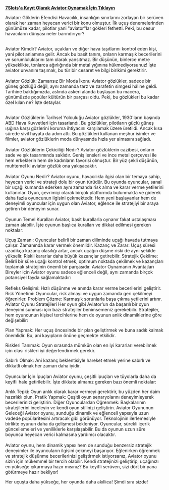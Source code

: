 [**7Slots'a Kayıt Olarak Aviator Oynamak İçin Tıklayın**](https://cutt.ly/veEroPes)

Aviator: Göklerin Efendisi
Havacılık, insanlığın sınırlarını zorlayan bir serüven olarak her zaman heyecan verici bir konu olmuştur. İlk uçuş denemelerinden günümüze kadar, pilotlar yani "aviator"lar gökleri fethetti. Peki, bu cesur havacıların dünyası neler barındırıyor?
<br>
<br>


Aviator Kimdir?
Aviator, uçakları ve diğer hava taşıtlarını kontrol eden kişi, yani pilot anlamına gelir. Ancak bu basit tanım, onların karmaşık becerilerini ve sorumluluklarını tam olarak yansıtmaz. Bir düşünün, binlerce metre yükseklikte, tonlarca ağırlığında bir metal yığınına hükmediyorsunuz! İşte aviator unvanını taşımak, bu tür bir cesaret ve bilgi birikimi gerektirir.
<br>
<br>
Aviator Gözlük: Zamansız Bir Moda İkonu
Aviator gözlükler, sadece bir güneş gözlüğü değil, aynı zamanda tarz ve zarafetin simgesi hâline geldi. Tarihine baktığımızda, aslında askeri alanda başlayan bu macera, günümüzde popüler kültürün bir parçası oldu. Peki, bu gözlükleri bu kadar özel kılan ne? İşte detaylar.
<br>
<br>

Aviator Gözlüklerin Tarihsel Yolculuğu
Aviator gözlükler, 1930'ların başında ABD Hava Kuvvetleri için tasarlandı. Bu gözlükler, pilotların güçlü güneş ışığına karşı gözlerini koruma ihtiyacını karşılamak üzere üretildi. Ancak kısa sürede sivil hayata da adım attı. Bu gözlükleri kullanan meşhur isimler ve filmler, aviator gözlüklerin moda dünyasında hızla yer almasını sağladı.
<br>
<br>
Aviator Gözlüklerin Çekiciliği Nedir?
Aviator gözlüklerin cazibesi, onların sade ve şık tasarımında saklıdır. Geniş lensleri ve ince metal çerçevesi ile hem erkeklerin hem de kadınların favorisi olmuştur. Bir yüz şekli düşünün, muhtemel ki aviator gözlük ona yakışacaktır.
<br>
<br>
Aviator Oyunu Nedir?
Aviator oyunu, havacılıkla ilgisi olan bir temaya sahip, heyecan verici ve strateji dolu bir oyun türüdür. Bu oyunda oyuncular, sanal bir uçağı kumanda ederken aynı zamanda risk alma ve karar verme yetilerini kullanırlar. Oyun, çevrimiçi olarak birçok platformda bulunmakta ve giderek daha fazla oyuncunun ilgisini çekmektedir. Hem yeni başlayanlar hem de deneyimli oyuncular için uygun olan Aviator, eğlence ile stratejiyi bir araya getiren bir deneyim sunar.
<br>
<br>
Oyunun Temel Kuralları
Aviator, basit kurallarla oynanır fakat ustalaşması zaman alabilir. İşte oyunun başlıca kuralları ve dikkat edilmesi gereken noktalar:

Uçuş Zamanı: Oyuncular belirli bir zaman diliminde uçağı havada tutmaya çalışır. Zamanında karar vermek önemlidir.
Kazanç ve Zarar: Uçuş süresi uzadıkça kazanç olasılığı artar, ancak uçağın düşme riski de aynı şekilde yükselir. Riskli kararlar daha büyük kazançlar getirebilir.
Stratejik Çekilme: Belirli bir süre uçağı kontrol etmek, optimum noktada çekilmek ve kazançları toplamak stratejinin önemli bir parçasıdır.
Aviator Oynamanın Avantajları
Bireyler için Aviator oyunu sadece eğlenceli değil, aynı zamanda birçok potansiyel fayda sağlamaktadır:
<br>
<br>
Refleks Gelişimi: Hızlı düşünme ve anında karar verme becerilerini geliştirir.
Risk Yönetimi: Oyuncular, risk almayı ve uygun zamanda geri çekilmeyi öğrenirler.
Problem Çözme: Karmaşık sorunlarla başa çıkma yetilerini artırır.
Aviator Oyunu Stratejileri
Her oyun gibi Aviator'un da başarılı bir oyun deneyimi sunması için bazı stratejiler benimsemeniz gerekebilir. Stratejiler, hem oyuncunun kişisel tercihlerine hem de oyunun anlık dinamiklerine göre değişebilir:

Plan Yapmak: Her uçuş öncesinde bir plan geliştirmek ve buna sadık kalmak önemlidir. Bu, ani kayıpların önüne geçmekte etkilidir.

Riskleri Tanımak: Oyun sırasında mümkün olan en iyi kararları verebilmek için olası riskleri iyi değerlendirmek gerekir.

Sabırlı Olmak: Ani kazanç beklentisiyle hareket etmek yerine sabırlı ve dikkatli olmak her zaman daha iyidir.
<br>
<br>
Oyuncular İçin İpuçları
Aviator oyunu, çeşitli ipuçları ve tüyolarla daha da keyifli hale getirilebilir. İşte dikkate almanız gereken bazı önemli noktalar:

Anlık Tepki: Oyun anlık olarak karar vermeyi gerektirir, bu yüzden her daim hazırlıklı olun.
Pratik Yapmak: Çeşitli oyun senaryolarını deneyimleyerek becerilerinizi geliştirin.
Diğer Oyunculardan Öğrenmek: Başkalarının stratejilerini inceleyin ve kendi oyun stilinizi geliştirin.
Aviator Oyununun Geleceği
Aviator oyunu, sunduğu dinamik ve eğlenceli yapısıyla uzun vadede popülaritesini artıracak gibi görünüyor. Teknolojinin ilerlemesiyle birlikte oyunun daha da gelişmesi bekleniyor. Oyuncular, sürekli içerik güncellemeleri ve yeniliklerle karşılaşabilir. Bu da oyunun uzun süre boyunca heyecan verici kalmasına yardımcı olacaktır.
<br>
<br>
Aviator oyunu, hem dinamik yapısı hem de sunduğu benzersiz stratejik deneyimler ile oyuncuların ilgisini çekmeyi başarıyor. Eğlenirken öğrenmek ve stratejik düşünme becerilerinizi geliştirmek istiyorsanız, Aviator oyunu sizin için mükemmel bir tercih olabilir. Kendi stratejinizi geliştirip, uçağınızı en yükseğe çıkarmaya hazır mısınız? Bu keyifli serüven, sizi dört bir yana götürmeye hazır bekliyor!

Her uçuşta daha yükseğe, her oyunda daha akıllıca! Şimdi sıra sizde!

